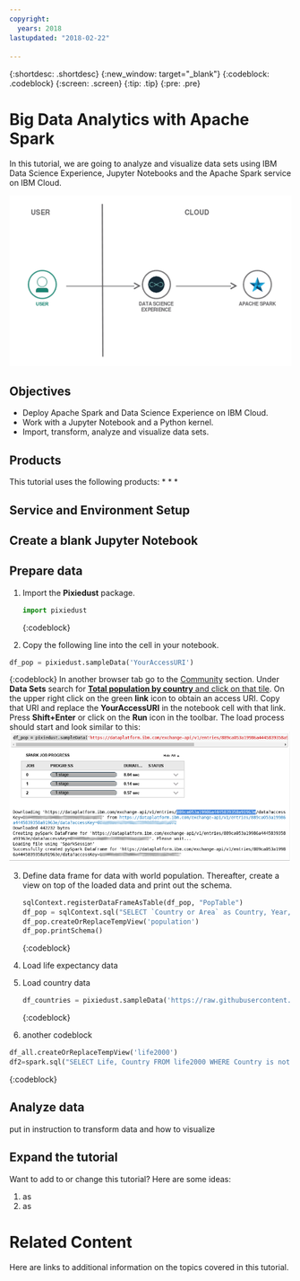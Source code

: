 ```yaml
---
copyright:
  years: 2018
lastupdated: "2018-02-22"

---
```


{:shortdesc: .shortdesc}
{:new_window: target="_blank"}
{:codeblock: .codeblock}
{:screen: .screen}
{:tip: .tip}
{:pre: .pre}

# Big Data Analytics with Apache Spark

In this tutorial, we are going to analyze and visualize data sets using IBM Data Science Experience, Jupyter Notebooks and the Apache Spark service on IBM Cloud.

![](images/solution23/Architecture.png)

## Objectives

* Deploy Apache Spark and Data Science Experience on IBM Cloud.
* Work with a Jupyter Notebook and a Python kernel.
* Import, transform, analyze and visualize data sets.

## Products

This tutorial uses the following products:
   *
   *
   *

## Service and Environment Setup

## Create a blank Jupyter Notebook


## Prepare data

1. Import the **Pixiedust** package.
   ```Python
   import pixiedust
   ```
   {:codeblock}

2.  Copy the following line into the cell in your notebook.
   ```Python
   df_pop = pixiedust.sampleData('YourAccessURI')
   ```
   {:codeblock}
In another browser tab go to the [Community](https://dataplatform.ibm.com/community?context=analytics) section. Under **Data Sets** search for [**Total population by country** and click on that tile](https://dataplatform.ibm.com/exchange/public/entry/view/889ca053a19986a4445839358a91963e). On the upper right click on the green **link** icon to obtain an access URI. Copy that URI and replace the **YourAccessURI** in the notebook cell with that link. Press **Shift+Enter** or click on the **Run** icon in the toolbar. The load process should start and look similar to this:   
   ![](images/solution23/LoadData.png)

3. Define data frame for data with world population. Thereafter, create a view on top of the loaded data and print out the schema.
   ```Python
   sqlContext.registerDataFrameAsTable(df_pop, "PopTable")
   df_pop = sqlContext.sql("SELECT `Country or Area` as Country, Year, Value as Population FROM PopTable")
   df_pop.createOrReplaceTempView('population')
   df_pop.printSchema()
   ```
   {:codeblock}

3. Load life expectancy data
4. Load country data
   ```Python
   df_countries = pixiedust.sampleData('https://raw.githubusercontent.com/datasets/country-list/master/data.csv')
   ```
   {:codeblock}



10. another codeblock
   ```Python
   df_all.createOrReplaceTempView('life2000')
   df2=spark.sql("SELECT Life, Country FROM life2000 WHERE Country is not NULL AND Year=2000 AND Life is not NULL ")
   ```
   {:codeblock}

## Analyze data
put in instruction to transform data and how to visualize


## Expand the tutorial
Want to add to or change this tutorial? Here are some ideas:
1. as
2. as

# Related Content
Here are links to additional information on the topics covered in this tutorial.
